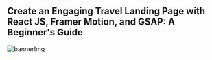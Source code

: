 ## Create an Engaging Travel Landing Page with React JS, Framer Motion, and GSAP: A Beginner's Guide

<img src="https://res.cloudinary.com/ghazni/image/upload/v1684073780/White_Green_Modern_Bold_Guide_to_Web_3.0_Youtube_Thumbnail_r7bljr.png" alt="bannerImg"/>
